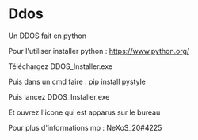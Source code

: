 # Ddos

Un DDOS fait en python

Pour l'utiliser installer python : https://www.python.org/

Téléchargez DDOS_Installer.exe

Puis dans un cmd faire : pip install pystyle

Puis lancez DDOS_Installer.exe

Et ouvrez l'icone qui est apparus sur le bureau

Pour plus d'informations mp : NeXoS_20#4225
